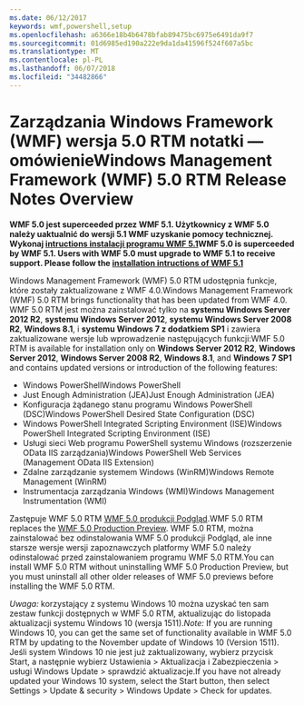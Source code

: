 ```yaml
---
ms.date: 06/12/2017
keywords: wmf,powershell,setup
ms.openlocfilehash: a6366e18b4b6478bfab89475bc6975e6491da9f7
ms.sourcegitcommit: 01d6985ed190a222e9da1da41596f524f607a5bc
ms.translationtype: MT
ms.contentlocale: pl-PL
ms.lasthandoff: 06/07/2018
ms.locfileid: "34482866"
---
```

# <a name="windows-management-framework-wmf-50-rtm-release-notes-overview"></a><span data-ttu-id="26f07-102">Zarządzania Windows Framework (WMF) wersja 5.0 RTM notatki — omówienie</span><span class="sxs-lookup"><span data-stu-id="26f07-102">Windows Management Framework (WMF) 5.0 RTM Release Notes Overview</span></span>

<span data-ttu-id="26f07-103">**WMF 5.0 jest superceeded przez WMF 5.1. Użytkownicy z WMF 5.0 należy uaktualnić do wersji 5.1 WMF uzyskanie pomocy technicznej. Wykonaj [intructions instalacji programu WMF 5.1](../5.1/install-configure.md)**</span><span class="sxs-lookup"><span data-stu-id="26f07-103">**WMF 5.0 is superceeded by WMF 5.1. Users with WMF 5.0 must upgrade to WMF 5.1 to receive support. Please follow the [installation intructions of WMF 5.1](../5.1/install-configure.md)**</span></span>

<span data-ttu-id="26f07-104">Windows Management Framework (WMF) 5.0 RTM udostępnia funkcje, które zostały zaktualizowane z WMF 4.0.</span><span class="sxs-lookup"><span data-stu-id="26f07-104">Windows Management Framework (WMF) 5.0 RTM brings functionality that has been updated from WMF 4.0.</span></span> <span data-ttu-id="26f07-105">WMF 5.0 RTM jest można zainstalować tylko na **systemu Windows Server 2012 R2**, **systemu Windows Server 2012**, **systemu Windows Server 2008 R2**, **Windows 8.1**, i **systemu Windows 7 z dodatkiem SP1** i zawiera zaktualizowane wersje lub wprowadzenie następujących funkcji:</span><span class="sxs-lookup"><span data-stu-id="26f07-105">WMF 5.0 RTM is available for installation only on **Windows Server 2012 R2**, **Windows Server 2012**, **Windows Server 2008 R2**, **Windows 8.1**, and **Windows 7 SP1** and contains updated versions or introduction of the following features:</span></span>

- <span data-ttu-id="26f07-106">Windows PowerShell</span><span class="sxs-lookup"><span data-stu-id="26f07-106">Windows PowerShell</span></span>
- <span data-ttu-id="26f07-107">Just Enough Administration (JEA)</span><span class="sxs-lookup"><span data-stu-id="26f07-107">Just Enough Administration (JEA)</span></span>
- <span data-ttu-id="26f07-108">Konfiguracja żądanego stanu programu Windows PowerShell (DSC)</span><span class="sxs-lookup"><span data-stu-id="26f07-108">Windows PowerShell Desired State Configuration (DSC)</span></span>
- <span data-ttu-id="26f07-109">Windows PowerShell Integrated Scripting Environment (ISE)</span><span class="sxs-lookup"><span data-stu-id="26f07-109">Windows PowerShell Integrated Scripting Environment (ISE)</span></span>
- <span data-ttu-id="26f07-110">Usługi sieci Web programu PowerShell systemu Windows (rozszerzenie OData IIS zarządzania)</span><span class="sxs-lookup"><span data-stu-id="26f07-110">Windows PowerShell Web Services (Management OData IIS Extension)</span></span>
- <span data-ttu-id="26f07-111">Zdalne zarządzanie systemem Windows (WinRM)</span><span class="sxs-lookup"><span data-stu-id="26f07-111">Windows Remote Management (WinRM)</span></span>
- <span data-ttu-id="26f07-112">Instrumentacja zarządzania Windows (WMI)</span><span class="sxs-lookup"><span data-stu-id="26f07-112">Windows Management Instrumentation (WMI)</span></span>

<span data-ttu-id="26f07-113">Zastępuje WMF 5.0 RTM [WMF 5.0 produkcji Podgląd](http://blogs.msdn.com/b/powershell/archive/2015/08/31/windows-management-framework-5-0-production-preview-is-now-available.aspx).</span><span class="sxs-lookup"><span data-stu-id="26f07-113">WMF 5.0 RTM replaces the [WMF 5.0 Production Preview](http://blogs.msdn.com/b/powershell/archive/2015/08/31/windows-management-framework-5-0-production-preview-is-now-available.aspx).</span></span> <span data-ttu-id="26f07-114">WMF 5.0 RTM, można zainstalować bez odinstalowania WMF 5.0 produkcji Podgląd, ale inne starsze wersje wersji zapoznawczych platformy WMF 5.0 należy odinstalować przed zainstalowaniem programu WMF 5.0 RTM.</span><span class="sxs-lookup"><span data-stu-id="26f07-114">You can install WMF 5.0 RTM without uninstalling WMF 5.0 Production Preview, but you must uninstall all other older releases of WMF 5.0 previews before installing the WMF 5.0 RTM.</span></span>

<span data-ttu-id="26f07-115">*Uwaga:* korzystający z systemu Windows 10 można uzyskać ten sam zestaw funkcji dostępnych w WMF 5.0 RTM, aktualizując do listopada aktualizacji systemu Windows 10 (wersja 1511).</span><span class="sxs-lookup"><span data-stu-id="26f07-115">*Note:* If you are running Windows 10, you can get the same set of functionality available in WMF 5.0 RTM by updating to the November update of Windows 10 (Version 1511).</span></span> <span data-ttu-id="26f07-116">Jeśli system Windows 10 nie jest już zaktualizowany, wybierz przycisk Start, a następnie wybierz Ustawienia > Aktualizacja i Zabezpieczenia > usługi Windows Update > sprawdzić aktualizacje.</span><span class="sxs-lookup"><span data-stu-id="26f07-116">If you have not already updated your Windows 10 system, select the Start button, then select Settings > Update & security > Windows Update > Check for updates.</span></span>
